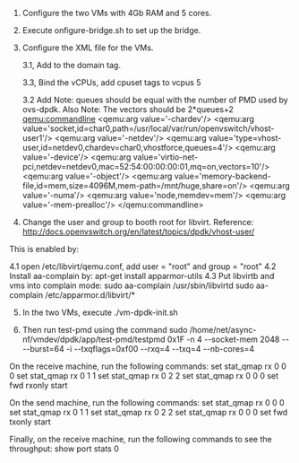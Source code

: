 1. Configure the two VMs with 4Gb RAM and 5 cores.

2. Execute onfigure-bridge.sh to set up the bridge.

3. Configure the XML file for the VMs.

   3.1, Add <domain type='kvm' xmlns:qemu='http://libvirt.org/schemas/domain/qemu/1.0'>
   to the domain tag.

   3.3, Bind the vCPUs, add cpuset tags to vcpus
   <vcpu placement='static' cpuset='5-9'>5</vcpu>

   3.2 Add
   Note: queues should be equal with the number of PMD used by ovs-dpdk.
   Also Note: The vectors should be 2*queues+2
   <qemu:commandline>
      <qemu:arg value='-chardev'/>
      <qemu:arg value='socket,id=char0,path=/usr/local/var/run/openvswitch/vhost-user1'/>
      <qemu:arg value='-netdev'/>
      <qemu:arg value='type=vhost-user,id=netdev0,chardev=char0,vhostforce,queues=4'/>
      <qemu:arg value='-device'/>
      <qemu:arg value='virtio-net-pci,netdev=netdev0,mac=52:54:00:00:00:01,mq=on,vectors=10'/>
      <qemu:arg value='-object'/>
      <qemu:arg value='memory-backend-file,id=mem,size=4096M,mem-path=/mnt/huge,share=on'/>
      <qemu:arg value='-numa'/>
      <qemu:arg value='node,memdev=mem'/>
      <qemu:arg value='-mem-prealloc'/>
    </qemu:commandline>
						

4. Change the user and group to booth root for libvirt.
Reference: http://docs.openvswitch.org/en/latest/topics/dpdk/vhost-user/

This is enabled by:

   4.1 open /etc/libvirt/qemu.conf, add user = "root" and  group = "root"
   4.2 Install aa-complain by: apt-get install apparmor-utils
   4.3 Put libvirtb and vms into complain mode:
       sudo aa-complain /usr/sbin/libvirtd
       sudo aa-complain /etc/apparmor.d/libvirt/*

5. In the two VMs, execute ./vm-dpdk-init.sh

6. Then run test-pmd using the command
sudo /home/net/async-nf/vmdev/dpdk/app/test-pmd/testpmd 0x1F -n 4 --socket-mem 2048 -- --burst=64 -i --txqflags=0xf00 --rxq=4 --txq=4 --nb-cores=4

On the receive machine, run the following commands:
set stat_qmap rx 0 0 0
set stat_qmap rx 0 1 1
set stat_qmap rx 0 2 2
set stat_qmap rx 0 0 0
set fwd rxonly
start

On the send machine, run the following commands:
set stat_qmap rx 0 0 0
set stat_qmap rx 0 1 1
set stat_qmap rx 0 2 2
set stat_qmap rx 0 0 0
set fwd txonly
start

Finally, on the receive machine, run the following commands to see the throughput:
show port stats 0
